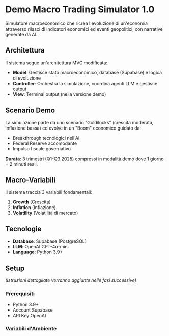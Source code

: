 # Demo Macro Trading Simulator 1.0

Simulatore macroeconomico che ricrea l'evoluzione di un'economia attraverso rilasci di indicatori economici ed eventi geopolitici, con narrative generate da AI.

## Architettura

Il sistema segue un'architettura MVC modificata:

- **Model**: Gestisce stato macroeconomico, database (Supabase) e logica di evoluzione
- **Controller**: Orchestra la simulazione, coordina agenti LLM e gestisce output
- **View**: Terminal output (nella versione demo)

## Scenario Demo

La simulazione parte da uno scenario "Goldilocks" (crescita moderata, inflazione bassa) ed evolve in un "Boom" economico guidato da:
- Breakthrough tecnologici nell'AI
- Federal Reserve accomodante
- Impulso fiscale governativo

**Durata**: 3 trimestri (Q1-Q3 2025) compressi in modalità demo dove 1 giorno = 2 minuti reali.

## Macro-Variabili

Il sistema traccia 3 variabili fondamentali:
1. **Growth** (Crescita)
2. **Inflation** (Inflazione)
3. **Volatility** (Volatilità di mercato)

## Tecnologie

- **Database**: Supabase (PostgreSQL)
- **LLM**: OpenAI GPT-4o-mini
- **Language**: Python 3.9+

## Setup

*(Istruzioni dettagliate verranno aggiunte nelle fasi successive)*

### Prerequisiti
- Python 3.9+
- Account Supabase
- API Key OpenAI

### Variabili d'Ambiente

